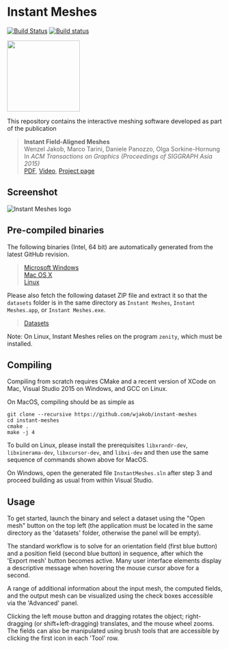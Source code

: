 # Instant Meshes
[![Build Status](https://travis-ci.org/wjakob/instant-meshes.svg?branch=master)](https://travis-ci.org/wjakob/instant-meshes)
[![Build status](https://ci.appveyor.com/api/projects/status/dm4kqxhin5uxiey0/branch/master?svg=true)](https://ci.appveyor.com/project/wjakob/instant-meshes/branch/master)

<img width="170" height="166" src="https://github.com/wjakob/instant-meshes/raw/master/resources/icon.png">

This repository contains the interactive meshing software developed as part of the publication

> **Instant Field-Aligned Meshes**<br/>
> Wenzel Jakob, Marco Tarini, Daniele Panozzo, Olga Sorkine-Hornung<br/>
> In *ACM Transactions on Graphics (Proceedings of SIGGRAPH Asia 2015)*<br/>
> [PDF](http://igl.ethz.ch/projects/instant-meshes/instant-meshes-SA-2015-jakob-et-al.pdf),
> [Video](https://www.youtube.com/watch?v=U6wtw6W4x3I),
> [Project page](http://igl.ethz.ch/projects/instant-meshes/)

## Screenshot

![Instant Meshes logo](https://github.com/wjakob/instant-meshes/raw/master/resources/screenshot.jpg)

## Pre-compiled binaries

The following binaries (Intel, 64 bit) are automatically generated from the latest GitHub revision.

> [Microsoft Windows](https://instant-meshes.s3.eu-central-1.amazonaws.com/Release/instant-meshes-windows.zip)<br/>
> [Mac OS X](https://instant-meshes.s3.eu-central-1.amazonaws.com/instant-meshes-macos.zip)<br/>
> [Linux](https://instant-meshes.s3.eu-central-1.amazonaws.com/instant-meshes-linux.zip)

Please also fetch the following dataset ZIP file and extract it so that the
``datasets`` folder is in the same directory as ``Instant Meshes``, ``Instant Meshes.app``,
or ``Instant Meshes.exe``.

> [Datasets](https://instant-meshes.s3.eu-central-1.amazonaws.com/instant-meshes-datasets.zip)

Note: On Linux, Instant Meshes relies on the program ``zenity``, which must be installed.

## Compiling

Compiling from scratch requires CMake and a recent version of XCode on Mac,
Visual Studio 2015 on Windows, and GCC on Linux. 

On MacOS, compiling should be as simple as

    git clone --recursive https://github.com/wjakob/instant-meshes
    cd instant-meshes
    cmake .
    make -j 4

To build on Linux, please install the prerequisites ``libxrandr-dev``,
``libxinerama-dev``, ``libxcursor-dev``, and ``libxi-dev`` and then use the
same sequence of commands shown above for MacOS.

On Windows, open the generated file ``InstantMeshes.sln`` after step 3 and proceed building as usual from within Visual Studio.


## Usage

To get started, launch the binary and select a dataset using the "Open mesh" button on the top left (the application must be located in the same directory as the 'datasets' folder, otherwise the panel will be empty).

The standard workflow is to solve for an orientation field (first blue button) and a position field (second blue button) in sequence, after which the 'Export mesh' button becomes active. Many user interface elements display a descriptive message when hovering the mouse cursor above for a second.

A range of additional information about the input mesh, the computed fields,
and the output mesh can be visualized using the check boxes accessible via the
'Advanced' panel.

Clicking the left mouse button and dragging rotates the object; right-dragging
(or shift+left-dragging) translates, and the mouse wheel zooms. The fields can also be manipulated using brush tools that are accessible by clicking the first icon in each 'Tool' row.
